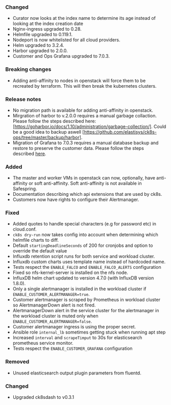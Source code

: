 ### Changed
- Curator now looks at the index name to determine its age instead of looking at the index creation date
- Nginx-ingress upgraded to 0.28.
- Helmfile upgraded to 0.119.1.
- Nodeport is now whitelisted for all cloud providers.
- Helm upgraded to 3.2.4.
- Harbor upgraded to 2.0.0.
- Customer and Ops Grafana upgraded to 7.0.3.

### Breaking changes
- Adding anti-affinity to nodes in openstack will force them to be recreated by terraform. This will then break the kubernetes clusters.

### Release notes
- No migration path is available for adding anti-affinity in openstack.
- Mirgration of harbor to v.2.0.0 requires a manual garbage collaction. Please follow the steps described here: [https://goharbor.io/docs/1.10/administration/garbage-collection/]. Could be a good idea to backup aswell [https://github.com/elastisys/ck8s-ops/tree/master/backup/harbor].
- Migration of Grafana to 7.0.3 requires a manual database backup and restore to preserve the customer data. Please follow the steps described [here](docs/migration.md#service-cluster).

### Added
- The master and worker VMs in openstack can now, optionally, have anti-affinity or soft anti-affinity. Soft anti-affinity is not available in Safespring.
- Documentation describing which api extensions that are used by ck8s.
- Customers now have rights to configure their Alertmanager.

### Fixed
- Added quotes to handle special characters (e.g for password etc) in cloud.conf.
- `ck8s dry-run` now takes config into account when determining which helmfile charts to diff.
- Default `startingDeadlineSeconds` of 200 for cronjobs and option to override the default value 
- Influxdb retention script runs for both service and workload cluster.
- Influxdb custom charts uses template name instead of hardcoded name.
- Tests respect the `ENABLE_FALCO` and `ENABLE_FALCO_ALERTS` configuration
- Fixed so nfs-kernel-server is installed on the nfs node.
- InfluxDB helm chart updated to version 4.7.0 (with InfluxDB version 1.8.0).
- Only a single alertmanager is installed in the workload cluster if `ENABLE_CUSTOMER_ALERTMANAGER=true`.
- Customer alertmanager is scraped by Prometheus in workload cluster so AlertmanagerDown alert is not fired.
- AlertmanagerDown alert in the service cluster for the alertmanager in the workload cluster is muted only when `ENABLE_CUSTOMER_ALERTMANAGER=false`.
- Customer alertmanager ingress is using the proper secret.
- Ansible role `internal_lb` sometimes getting stuck when running apt step
- Increased `interval` and `scrapeTimput` to 30s for elasticsearch prometheus service monitor.
- Tests respect the `ENABLE_CUSTOMER_GRAFANA` configuration

### Removed
- Unused elasticsearch output plugin parameters from fluentd.

### Changed
- Upgraded ck8sdash to v0.3.1
